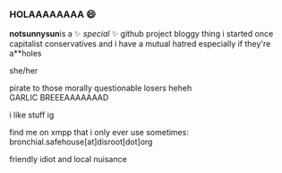 ### HOLAAAAAAAA :smile:

**notsunnysun**is a ✨ _special_ ✨ github project bloggy thing i started once                                                                                                                                             
capitalist conservatives and i have a mutual hatred especially if they're a**holes     

she/her   

pirate to those morally questionable losers heheh                                                                                                                            
GARLIC BREEEAAAAAAAD    

i like stuff ig

find me on xmpp that i only ever use sometimes: bronchial.safehouse[at]disroot[dot]org   

friendly idiot and local nuisance
